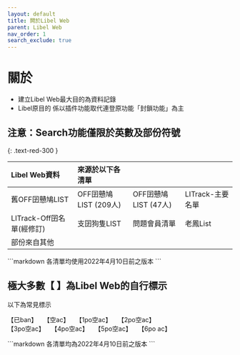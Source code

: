 ```yaml
---
layout: default
title: 閞於Libel Web
parent: Libel Web
nav_order: 1
search_exclude: true
---
```


# 關於

- 建立Libel Web最大目的為資料記錄
- Libel原目的 係以插件功能取代連登原功能「封鎖功能」為主

<div class="code-example" markdown="1">

## 注意：Search功能僅限於英數及部份符號
{: .text-red-300 }

| Libel Web資料 | 來源於以下各清單 |  |  |
|:-----|:-----|:-----|:-----|
| 舊OFF囝戇鳩LIST | OFF囝戇鳩LIST (209人) | OFF囝戇鳩LIST (47人) | LITrack-主要名單 |
| LITrack-Off囝名單(經修訂) | 支囝狗隻LIST  | 問題會員清單 | 老鳳List |
| 部份來自其他 |   |  |  |

</div>
```markdown
各清單均使用2022年4月10日前之版本
```

<div class="code-example" markdown="1">

## 極大多數【  】為Libel Web的自行標示

以下為常見標示

【已ban】　　【空ac】　　【1po空ac】　　【2po空ac】<br>【3po空ac】　　【4po空ac】　　【5po空ac】　　【6po ac】

</div>
```markdown
各清單均為2022年4月10日前之版本
```
